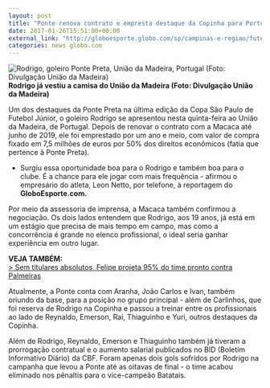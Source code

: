 ```yaml
---
layout: post
title: "Ponte renova contrato e empresta destaque da Copinha para Portugal "
date: 2017-01-26T15:51:00+00:00
external_link: "http://globoesporte.globo.com/sp/campinas-e-regiao/futebol/times/ponte-preta/noticia/2017/01/ponte-renova-contrato-e-empresta-destaque-da-copinha-para-portugal.html"
categories: news globo.com
---
```

 ![Rodrigo, goleiro Ponte Preta, União da Madeira, Portugal (Foto: Divulgação União da Madeira)](http://s2.glbimg.com/trmBbBlWoJ4O9cwijvZgeRklmro=/0x0:800x600/300x0/i.s3.glbimg.com/v1/AUTH_bc8228b6673f488aa253bbcb03c80ec5/internal_photos/bs/2017/a/w/HEglt2QxeVe4BHKDLP4Q/rodrigo.jpg "Rodrigo, goleiro Ponte Preta, União da Madeira, Portugal (Foto: Divulgação União da Madeira)")**Rodrigo já vestiu a camisa do União da Madeira (Foto: Divulgação União da Madeira)**

Um dos destaques da Ponte Preta na última edição da Copa São Paulo de Futebol Júnior, o goleiro Rodrigo se apresentou nesta quinta-feira ao União da Madeira, de Portugal. Depois de renovar o contrato com a Macaca até junho de 2019, ele foi emprestado por um ano e meio, com valor de compra fixado em 7,5 milhões de euros por 50% dos direitos econômicos (fatia que pertence à Ponte Preta).&nbsp;

- Surgiu essa oportunidade boa para o Rodrigo e também boa para o clube. É a chance para ele jogar com mais frequência - afirmou o empresário do atleta, Leon Netto, por telefone, à reportagem do **GloboEsporte.com.&nbsp;**

Por meio da assessoria de imprensa, a Macaca também confirmou a negociação. Os dois lados entendem que Rodrigo, aos 19 anos, já está em um estágio que precisa de mais tempo em campo, mas como a concorrência é grande no elenco profissional, o ideal seria ganhar experiência em outro lugar.

**VEJA TAMBÉM:**  
[\>&nbsp;Sem titulares absolutos, Felipe projeta 95% do time pronto contra Palmeiras](http://globoesporte.globo.com/sp/campinas-e-regiao/futebol/times/ponte-preta/noticia/2017/01/sem-titulares-absolutos-felipe-projeta-95-do-time-pronto-contra-palmeiras.html)

Atualmente, a Ponte conta com Aranha, João Carlos e Ivan, também oriundo da base, para a posição no grupo principal - além de Carlinhos, que foi reserva de Rodrigo na Copinha e passou a treinar entre os profissionais ao lado de Reynaldo, Emerson, Raí, Thiaguinho e Yuri, outros destaques da Copinha.

Além de Rodrigo, Reynaldo, Emerson e Thiaguinho também já tiveram a prorrogação contratual e o aumento salarial publicados no BID (Boletim Informativo Diário) da CBF. Foram apenas dois gols sofridos por Rodrigo na campanha que levou a Ponte até as oitavas de final - o time acabou eliminado nos pênaltis para o vice-campeão Batatais.&nbsp;

